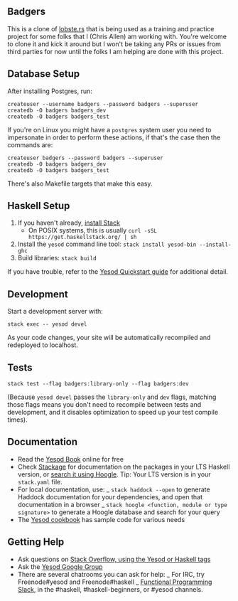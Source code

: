 ## Badgers

This is a clone of [lobste.rs](https://lobste.rs) that is being used as a training and practice project for some folks that I (Chris Allen) am working with. You're welcome to clone it and kick it around but I won't be taking any PRs or issues from third parties for now until the folks I am helping are done with this project.

## Database Setup

After installing Postgres, run:

```
createuser --username badgers --password badgers --superuser
createdb -O badgers badgers_dev
createdb -O badgers badgers_test
```

If you're on Linux you might have a `postgres` system user you need to impersonate in order to perform these actions, if that's the case then the commands are:

```
createuser badgers --password badgers --superuser
createdb -O badgers badgers_dev
createdb -O badgers badgers_test
```

There's also Makefile targets that make this easy.

## Haskell Setup

1.  If you haven't already, [install Stack](https://haskell-lang.org/get-started)
    * On POSIX systems, this is usually `curl -sSL https://get.haskellstack.org/ | sh`
2.  Install the `yesod` command line tool: `stack install yesod-bin --install-ghc`
3.  Build libraries: `stack build`

If you have trouble, refer to the [Yesod Quickstart guide](https://www.yesodweb.com/page/quickstart) for additional detail.

## Development

Start a development server with:

```
stack exec -- yesod devel
```

As your code changes, your site will be automatically recompiled and redeployed to localhost.

## Tests

```
stack test --flag badgers:library-only --flag badgers:dev
```

(Because `yesod devel` passes the `library-only` and `dev` flags, matching those flags means you don't need to recompile between tests and development, and it disables optimization to speed up your test compile times).

## Documentation

* Read the [Yesod Book](https://www.yesodweb.com/book) online for free
* Check [Stackage](http://stackage.org/) for documentation on the packages in your LTS Haskell version, or [search it using Hoogle](https://www.stackage.org/lts/hoogle?q=). Tip: Your LTS version is in your `stack.yaml` file.
* For local documentation, use:
  _ `stack haddock --open` to generate Haddock documentation for your dependencies, and open that documentation in a browser
  _ `stack hoogle <function, module or type signature>` to generate a Hoogle database and search for your query
* The [Yesod cookbook](https://github.com/yesodweb/yesod-cookbook) has sample code for various needs

## Getting Help

* Ask questions on [Stack Overflow, using the Yesod or Haskell tags](https://stackoverflow.com/questions/tagged/yesod+haskell)
* Ask the [Yesod Google Group](https://groups.google.com/forum/#!forum/yesodweb)
* There are several chatrooms you can ask for help:
  _ For IRC, try Freenode#yesod and Freenode#haskell
  _ [Functional Programming Slack](https://fpchat-invite.herokuapp.com/), in the #haskell, #haskell-beginners, or #yesod channels.
